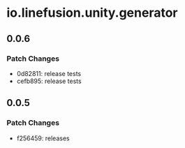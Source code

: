 # io.linefusion.unity.generator

## 0.0.6

### Patch Changes

- 0d82811: release tests
- cefb895: release tests

## 0.0.5

### Patch Changes

- f256459: releases
